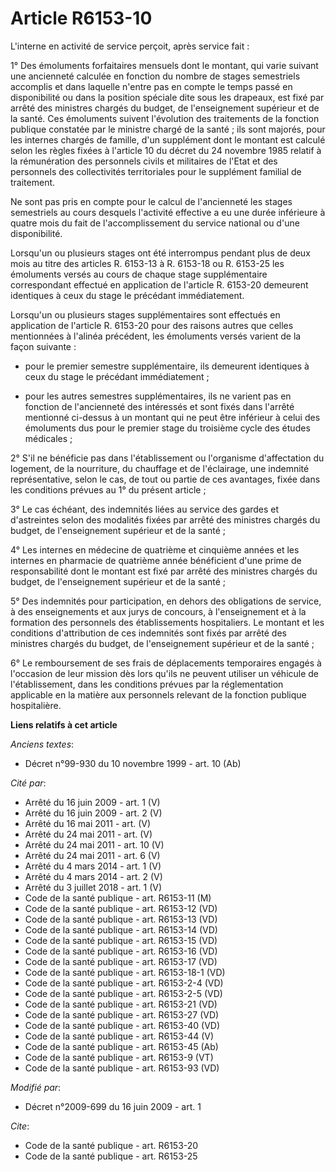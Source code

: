 # Article R6153-10

L'interne en activité de service perçoit, après service fait : 

1° Des émoluments forfaitaires mensuels dont le montant, qui varie suivant une ancienneté calculée en fonction du nombre de
stages semestriels accomplis et dans laquelle n'entre pas en compte le temps passé en disponibilité ou dans la position
spéciale dite sous les drapeaux, est fixé par arrêté des ministres chargés du budget, de l'enseignement supérieur et de la
santé. Ces émoluments suivent l'évolution des traitements de la fonction publique constatée par le ministre chargé de la
santé ; ils sont majorés, pour les internes chargés de famille, d'un supplément dont le montant est calculé selon les règles
fixées à l'article 10 du décret du 24 novembre 1985 relatif à la rémunération des personnels civils et militaires de l'Etat
et des personnels des collectivités territoriales pour le supplément familial de traitement. 

Ne sont pas pris en compte pour le calcul de l'ancienneté les stages semestriels au cours desquels l'activité effective a eu
une durée inférieure à quatre mois du fait de l'accomplissement du service national ou d'une disponibilité. 

Lorsqu'un ou plusieurs stages ont été interrompus pendant plus de deux mois au titre des articles R. 6153-13 à R. 6153-18 ou
R. 6153-25 les émoluments versés au cours de chaque stage supplémentaire correspondant effectué en application de l'article
R. 6153-20 demeurent identiques à ceux du stage le précédant immédiatement. 

Lorsqu'un ou plusieurs stages supplémentaires sont effectués en application de l'article R. 6153-20 pour des raisons autres
que celles mentionnées à l'alinéa précédent, les émoluments versés varient de la façon suivante :

- pour le premier semestre supplémentaire, ils demeurent identiques à ceux du stage le précédant immédiatement ;

- pour les autres semestres supplémentaires, ils ne varient pas en fonction de l'ancienneté des intéressés et sont fixés dans
l'arrêté mentionné ci-dessus à un montant qui ne peut être inférieur à celui des émoluments dus pour le premier stage du
troisième cycle des études médicales ; 

2° S'il ne bénéficie pas dans l'établissement ou l'organisme d'affectation du logement, de la nourriture, du chauffage et de
l'éclairage, une indemnité représentative, selon le cas, de tout ou partie de ces avantages, fixée dans les conditions
prévues au 1° du présent article ; 

3° Le cas échéant, des indemnités liées au service des gardes et d'astreintes selon des modalités fixées par arrêté des
ministres chargés du budget, de l'enseignement supérieur et de la santé ; 

4° Les internes en médecine de quatrième et cinquième années et les internes en pharmacie de quatrième année bénéficient
d'une prime de responsabilité dont le montant est fixé par arrêté des ministres chargés du budget, de l'enseignement
supérieur et de la santé ; 

5° Des indemnités pour participation, en dehors des obligations de service, à des enseignements et aux jurys de concours, à
l'enseignement et à la formation des personnels des établissements hospitaliers. Le montant et les conditions d'attribution
de ces indemnités sont fixés par arrêté des ministres chargés du budget, de l'enseignement supérieur et de la santé ; 

6° Le remboursement de ses frais de déplacements temporaires engagés à l'occasion de leur mission dès lors qu'ils ne peuvent
utiliser un véhicule de l'établissement, dans les conditions prévues par la réglementation applicable en la matière aux
personnels relevant de la fonction publique hospitalière.

**Liens relatifs à cet article**

_Anciens textes_:

  - Décret n°99-930 du 10 novembre 1999 - art. 10 (Ab)

_Cité par_:

  - Arrêté du 16 juin 2009 - art. 1 (V)
  - Arrêté du 16 juin 2009 - art. 2 (V)
  - Arrêté du 16 mai 2011 - art. (V)
  - Arrêté du 24 mai 2011 - art. (V)
  - Arrêté du 24 mai 2011 - art. 10 (V)
  - Arrêté du 24 mai 2011 - art. 6 (V)
  - Arrêté du 4 mars 2014 - art. 1 (V)
  - Arrêté du 4 mars 2014 - art. 2 (V)
  - Arrêté du 3 juillet 2018 - art. 1 (V)
  - Code de la santé publique - art. R6153-11 (M)
  - Code de la santé publique - art. R6153-12 (VD)
  - Code de la santé publique - art. R6153-13 (VD)
  - Code de la santé publique - art. R6153-14 (VD)
  - Code de la santé publique - art. R6153-15 (VD)
  - Code de la santé publique - art. R6153-16 (VD)
  - Code de la santé publique - art. R6153-17 (VD)
  - Code de la santé publique - art. R6153-18-1 (VD)
  - Code de la santé publique - art. R6153-2-4 (VD)
  - Code de la santé publique - art. R6153-2-5 (VD)
  - Code de la santé publique - art. R6153-21 (VD)
  - Code de la santé publique - art. R6153-27 (VD)
  - Code de la santé publique - art. R6153-40 (VD)
  - Code de la santé publique - art. R6153-44 (V)
  - Code de la santé publique - art. R6153-45 (Ab)
  - Code de la santé publique - art. R6153-9 (VT)
  - Code de la santé publique - art. R6153-93 (VD)

_Modifié par_:

  - Décret n°2009-699 du 16 juin 2009 - art. 1

_Cite_:

  - Code de la santé publique - art. R6153-20
  - Code de la santé publique - art. R6153-25
